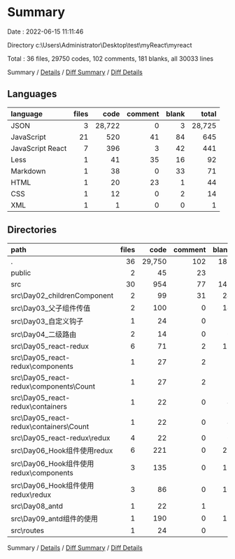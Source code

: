 # Summary

Date : 2022-06-15 11:11:46

Directory c:\\Users\\Administrator\\Desktop\\test\\myReact\\myreact

Total : 36 files,  29750 codes, 102 comments, 181 blanks, all 30033 lines

Summary / [Details](details.md) / [Diff Summary](diff.md) / [Diff Details](diff-details.md)

## Languages
| language | files | code | comment | blank | total |
| :--- | ---: | ---: | ---: | ---: | ---: |
| JSON | 3 | 28,722 | 0 | 3 | 28,725 |
| JavaScript | 21 | 520 | 41 | 84 | 645 |
| JavaScript React | 7 | 396 | 3 | 42 | 441 |
| Less | 1 | 41 | 35 | 16 | 92 |
| Markdown | 1 | 38 | 0 | 33 | 71 |
| HTML | 1 | 20 | 23 | 1 | 44 |
| CSS | 1 | 12 | 0 | 2 | 14 |
| XML | 1 | 1 | 0 | 0 | 1 |

## Directories
| path | files | code | comment | blank | total |
| :--- | ---: | ---: | ---: | ---: | ---: |
| . | 36 | 29,750 | 102 | 181 | 30,033 |
| public | 2 | 45 | 23 | 2 | 70 |
| src | 30 | 954 | 77 | 142 | 1,173 |
| src\\Day02_childrenComponent | 2 | 99 | 31 | 24 | 154 |
| src\\Day03_父子组件传值 | 2 | 100 | 0 | 14 | 114 |
| src\\Day03_自定义钩子 | 1 | 24 | 0 | 7 | 31 |
| src\\Day04_二级路由 | 2 | 14 | 0 | 6 | 20 |
| src\\Day05_react-redux | 6 | 71 | 2 | 15 | 88 |
| src\\Day05_react-redux\\components | 1 | 27 | 2 | 5 | 34 |
| src\\Day05_react-redux\\components\\Count | 1 | 27 | 2 | 5 | 34 |
| src\\Day05_react-redux\\containers | 1 | 22 | 0 | 4 | 26 |
| src\\Day05_react-redux\\containers\\Count | 1 | 22 | 0 | 4 | 26 |
| src\\Day05_react-redux\\redux | 4 | 22 | 0 | 6 | 28 |
| src\\Day06_Hook组件使用redux | 6 | 221 | 0 | 29 | 250 |
| src\\Day06_Hook组件使用redux\\components | 3 | 135 | 0 | 19 | 154 |
| src\\Day06_Hook组件使用redux\\redux | 3 | 86 | 0 | 10 | 96 |
| src\\Day08_antd | 1 | 22 | 1 | 3 | 26 |
| src\\Day09_antd组件的使用 | 1 | 190 | 0 | 11 | 201 |
| src\\routes | 1 | 24 | 0 | 3 | 27 |

Summary / [Details](details.md) / [Diff Summary](diff.md) / [Diff Details](diff-details.md)